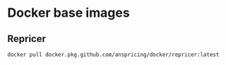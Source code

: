 # Docker base images

## Repricer

```commandline
docker pull docker.pkg.github.com/anspricing/docker/repricer:latest
```

